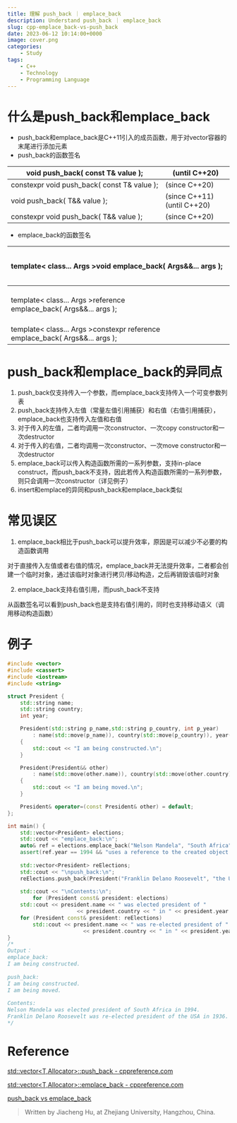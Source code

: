 ```yaml
---
title: 理解 push_back ｜ emplace_back
description: Understand push_back ｜ emplace_back
slug: cpp-emplace_back-vs-push_back
date: 2023-06-12 10:14:00+0000
image: cover.png
categories:
    - Study
tags:
    - C++
    - Technology
    - Programming Language
---
```



# 什么是push_back和emplace_back

- push_back和emplace_back是C++11引入的成员函数，用于对vector容器的末尾进行添加元素
- push_back的函数签名

| void push_back( const T& value ); | (until C++20) |
| --- | --- |
| constexpr void push_back( const T& value ); | (since C++20) |
| void push_back( T&& value ); | (since C++11) (until C++20) |
| constexpr void push_back( T&& value ); | (since C++20) |

- emplace_back的函数签名

| template< class... Args >void emplace_back( Args&&... args ); | (since C++11) (until C++17) |
| --- | --- |
| template< class... Args >reference emplace_back( Args&&... args ); | (since C++17) (until C++20) |
| template< class... Args >constexpr reference emplace_back( Args&&... args ); | (since C++20) |

# push_back和emplace_back的异同点

1. push_back仅支持传入一个参数，而emplace_back支持传入一个可变参数列表
2. push_back支持传入左值（常量左值引用捕获）和右值（右值引用捕获），emplace_back也支持传入左值和右值
3. 对于传入的左值，二者均调用一次constructor、一次copy constructor和一次destructor
4. 对于传入的右值，二者均调用一次constructor、一次move constructor和一次destructor
5. emplace_back可以传入构造函数所需的一系列参数，支持in-place construct，而push_back不支持，因此若传入构造函数所需的一系列参数，则只会调用一次constructor（详见例子）
6. insert和emplace的异同和push_back和emplace_back类似

# 常见误区

1. emplace_back相比于push_back可以提升效率，原因是可以减少不必要的构造函数调用

对于直接传入左值或者右值的情况，emplace_back并无法提升效率，二者都会创建一个临时对象，通过该临时对象进行拷贝/移动构造，之后再销毁该临时对象

2. emplace_back支持右值引用，而push_back不支持

从函数签名可以看到push_back也是支持右值引用的，同时也支持移动语义（调用移动构造函数）

# 例子

```cpp
#include <vector>
#include <cassert>
#include <iostream>
#include <string>

struct President {
    std::string name;
    std::string country;
    int year;

    President(std::string p_name,std::string p_country, int p_year)
        : name(std::move(p_name)), country(std::move(p_country)), year(p_year)
    {
        std::cout << "I am being constructed.\n";
    }

    President(President&& other)
        : name(std::move(other.name)), country(std::move(other.country)), year(other.year)
    {
        std::cout << "I am being moved.\n";
    }

    President& operator=(const President& other) = default;
};

int main() {
    std::vector<President> elections;
    std::cout << "emplace_back:\n";
    auto& ref = elections.emplace_back("Nelson Mandela", "South Africa", 1994);
    assert(ref.year == 1994 && "uses a reference to the created object (C++17)");
        
    std::vector<President> reElections;
    std::cout << "\npush_back:\n";
    reElections.push_back(President("Franklin Delano Roosevelt", "the USA", 1936));
        
    std::cout << "\nContents:\n";
        for (President const& president: elections)
    std::cout << president.name << " was elected president of "
                      << president.country << " in " << president.year << ".\n";
    for (President const& president: reElections)
        std::cout << president.name << " was re-elected president of "
                        << president.country << " in " << president.year << ".\n";
}
/*
Output：
emplace_back:
I am being constructed.
 
push_back:
I am being constructed.
I am being moved.
 
Contents:
Nelson Mandela was elected president of South Africa in 1994.
Franklin Delano Roosevelt was re-elected president of the USA in 1936.
*/
```


# Reference

[std::vector<T,Allocator>::push_back - cppreference.com](https://en.cppreference.com/w/cpp/container/vector/push_back)

[std::vector<T,Allocator>::emplace_back - cppreference.com](https://en.cppreference.com/w/cpp/container/vector/emplace_back)

[push_back vs emplace_back](https://stackoverflow.com/questions/4303513/push-back-vs-emplace-back)

> Written by Jiacheng Hu, at Zhejiang University, Hangzhou, China.
